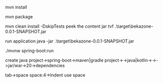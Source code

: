 mvn install

mvn package

mvn clean install -DskipTests
peek the content
jar tvf .\target\bekazone-0.0.1-SNAPSHOT.jar

run application
java -jar .\target\bekazone-0.0.1-SNAPSHOT.jar

./mvnw spring-boot:run

create java project->spring-boot->maven|gradle project-><version>->java|kotlin-><package>-><artifact>->jar/war->20->dependencies

tab->space
space:4->Indent use space